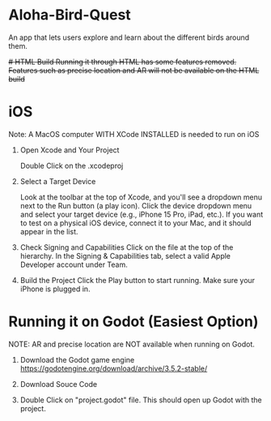 # Aloha-Bird-Quest
An app that lets users explore and learn about the different birds around them.

~~# HTML Build
Running it through HTML has some features removed. Features such as precise location and AR will not be available on the HTML build~~

# iOS
Note: A MacOS computer WITH XCode INSTALLED is needed to run on iOS
1. Open Xcode and Your Project

    Double Click on the .xcodeproj

2. Select a Target Device

    Look at the toolbar at the top of Xcode, and you'll see a dropdown menu next to the Run button (a play icon).
    Click the device dropdown menu and select your target device (e.g., iPhone 15 Pro, iPad, etc.). If you want to test on a physical iOS device, connect it to your Mac, and it should appear in the list.

3. Check Signing and Capabilities
    Click on the file at the top of the hierarchy.
    In the Signing & Capabilities tab, select a valid Apple Developer account under Team.

4. Build the Project
    Click the Play button to start running. Make sure your iPhone is plugged in.
# Running it on Godot (Easiest Option)
NOTE: AR and precise location are NOT available when running on Godot. 
1. Download the Godot game engine
    https://godotengine.org/download/archive/3.5.2-stable/
2. Download Souce Code
   
3. Double Click on "project.godot" file. This should open up Godot with the project.
